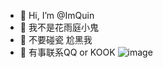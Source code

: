 - 👋 Hi, I’m @ImQuin
- 💩 我不是花雨庭小鬼
- 🦴 不要碰瓷 尬黑我
- 👾 有事联系QQ or KOOK
![image](https://github.com/ImQuin/ImQuin/assets/146703141/eef8ae52-0b3b-4023-a0a9-18fbb7a34de9)
